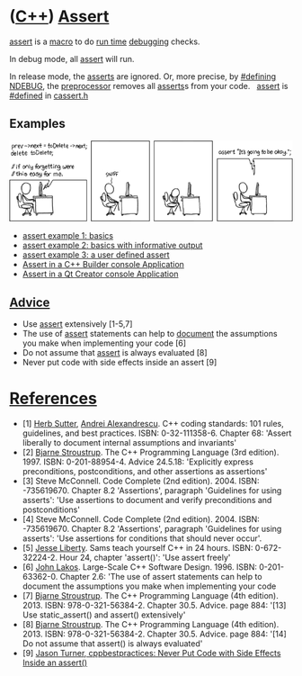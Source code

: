 # ([C++](Cpp.md)) [Assert](CppAssert.md)

[assert](CppAssert.md) is a [macro](CppMacro.md) to do [run time](CppRunTime.md) [debugging](CppDebug.md) checks.

In debug mode, all [assert](CppAssert.md) will run. 

In release mode, the [asserts](CppAssert.md) are ignored. Or, more precise, by [#defining](CppDefine.md) 
[NDEBUG](CppNDEBUG.md), the [preprocessor](CppPreprocessor.md) removes all [asserts](CppAssert.md)s from your code.
 
[assert](CppAssert.md) is [#defined](CppDefine.md) in [cassert.h](CppCassertH.md)

## Examples

[![xkcd #379: forgetting](forgetting.png)](https://www.xkcd.com/379)

 * [assert example 1: basics](CppAssertExample1.md)
 * [assert example 2: basics with informative output](CppAssertExample2.md)
 * [assert example 3: a user defined assert](CppAssertExample3.md)
 * [Assert in a C++ Builder console Application](CppBuilderAssert.md)
 * [Assert in a Qt Creator console Application](CppQtAssert.md)

## [Advice](CppAdvice.md)

 * Use [assert](CppAssert.md) extensively [1-5,7]
 * The use of [assert](CppAssert.md) statements can help to [document](CppDocumentation.md) the assumptions you make when implementing your code [6]
 * Do not assume that [assert](CppAssert.md) is always evaluated [8]
 * Never put code with side effects inside an assert [9]

# [References](CppReferences.md)

 * [1] [Herb Sutter](CppHerbSutter.md), [Andrei Alexandrescu](CppAndreiAlexandrescu.md). C++ coding standards: 101 rules, guidelines, and best practices. ISBN: 0-32-111358-6. Chapter 68: 'Assert liberally to document internal assumptions and invariants'
 * [2] [Bjarne Stroustrup](CppBjarneStroustrup.md). The C++ Programming Language (3rd edition). 1997. ISBN: 0-201-88954-4. Advice 24.5.18: 'Explicitly express preconditions, postconditions, and other assertions as assertions'
 * [3] Steve McConnell. Code Complete (2nd edition). 2004. ISBN: -735619670. Chapter 8.2 'Assertions', paragraph 'Guidelines for using asserts': 'Use assertions to document and verify preconditions and postconditions'
 * [4] Steve McConnell. Code Complete (2nd edition). 2004. ISBN: -735619670. Chapter 8.2 'Assertions', paragraph 'Guidelines for using asserts': 'Use assertions for conditions that should never occur'.
 * [5] [Jesse Liberty](CppJesseLiberty.md). Sams teach yourself C++ in 24 hours. ISBN: 0-672-32224-2. Hour 24, chapter 'assert()': 'Use assert freely'
 * [6] [John Lakos](CppJohnLakos.md). Large-Scale C++ Software Design. 1996. ISBN: 0-201-63362-0. Chapter 2.6: 'The use of assert statements can help to document the assumptions you make when implementing your code
 * [7] [Bjarne Stroustrup](CppBjarneStroustrup.md). The C++ Programming Language (4th edition). 2013. ISBN: 978-0-321-56384-2. Chapter 30.5. Advice. page 884: '[13] Use static\_assert() and assert() extensively'
 * [8] [Bjarne Stroustrup](CppBjarneStroustrup.md). The C++ Programming Language (4th edition). 2013. ISBN: 978-0-321-56384-2. Chapter 30.5. Advice. page 884: '[14] Do not assume that assert() is always evaluated'
 * [9] [Jason Turner, cppbestpractices: Never Put Code with Side Effects Inside an assert()](https://github.com/lefticus/cppbestpractices/blob/master/03-Style.md#never-put-code-with-side-effects-inside-an-assert)
